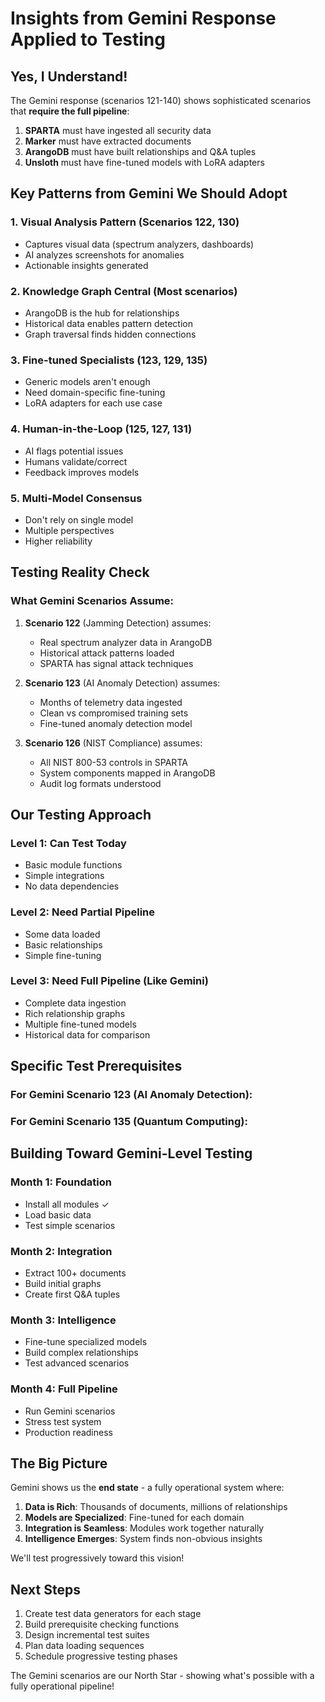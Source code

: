 # Insights from Gemini Response Applied to Testing

## Yes, I Understand!

The Gemini response (scenarios 121-140) shows sophisticated scenarios that **require the full pipeline**:

1. **SPARTA** must have ingested all security data
2. **Marker** must have extracted documents 
3. **ArangoDB** must have built relationships and Q&A tuples
4. **Unsloth** must have fine-tuned models with LoRA adapters

## Key Patterns from Gemini We Should Adopt

### 1. Visual Analysis Pattern (Scenarios 122, 130)

- Captures visual data (spectrum analyzers, dashboards)
- AI analyzes screenshots for anomalies
- Actionable insights generated

### 2. Knowledge Graph Central (Most scenarios)

- ArangoDB is the hub for relationships
- Historical data enables pattern detection
- Graph traversal finds hidden connections

### 3. Fine-tuned Specialists (123, 129, 135)

- Generic models aren't enough
- Need domain-specific fine-tuning
- LoRA adapters for each use case

### 4. Human-in-the-Loop (125, 127, 131)

- AI flags potential issues
- Humans validate/correct
- Feedback improves models

### 5. Multi-Model Consensus

- Don't rely on single model
- Multiple perspectives
- Higher reliability

## Testing Reality Check

### What Gemini Scenarios Assume:

1. **Scenario 122** (Jamming Detection) assumes:
   - Real spectrum analyzer data in ArangoDB
   - Historical attack patterns loaded
   - SPARTA has signal attack techniques

2. **Scenario 123** (AI Anomaly Detection) assumes:
   - Months of telemetry data ingested
   - Clean vs compromised training sets
   - Fine-tuned anomaly detection model

3. **Scenario 126** (NIST Compliance) assumes:
   - All NIST 800-53 controls in SPARTA
   - System components mapped in ArangoDB
   - Audit log formats understood

## Our Testing Approach

### Level 1: Can Test Today
- Basic module functions
- Simple integrations
- No data dependencies

### Level 2: Need Partial Pipeline
- Some data loaded
- Basic relationships
- Simple fine-tuning

### Level 3: Need Full Pipeline (Like Gemini)
- Complete data ingestion
- Rich relationship graphs
- Multiple fine-tuned models
- Historical data for comparison

## Specific Test Prerequisites

### For Gemini Scenario 123 (AI Anomaly Detection):


### For Gemini Scenario 135 (Quantum Computing):


## Building Toward Gemini-Level Testing

### Month 1: Foundation
- Install all modules ✓
- Load basic data
- Test simple scenarios

### Month 2: Integration  
- Extract 100+ documents
- Build initial graphs
- Create first Q&A tuples

### Month 3: Intelligence
- Fine-tune specialized models
- Build complex relationships
- Test advanced scenarios

### Month 4: Full Pipeline
- Run Gemini scenarios
- Stress test system
- Production readiness

## The Big Picture

Gemini shows us the **end state** - a fully operational system where:

1. **Data is Rich**: Thousands of documents, millions of relationships
2. **Models are Specialized**: Fine-tuned for each domain
3. **Integration is Seamless**: Modules work together naturally
4. **Intelligence Emerges**: System finds non-obvious insights

We'll test progressively toward this vision!

## Next Steps

1. Create test data generators for each stage
2. Build prerequisite checking functions
3. Design incremental test suites
4. Plan data loading sequences
5. Schedule progressive testing phases

The Gemini scenarios are our North Star - showing what's possible with a fully operational pipeline!
